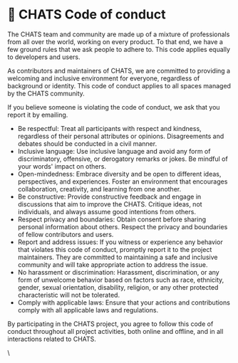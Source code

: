 # 📕 CHATS Code of conduct

The CHATS team and community are made up of a mixture of professionals from all over the world, working on every product. To that end, we have a few ground rules that we ask people to adhere to. This code applies equally to developers and users.

As contributors and maintainers of CHATS, we are committed to providing a welcoming and inclusive environment for everyone, regardless of background or identity. This code of conduct applies to all spaces managed by the CHATS community.

If you believe someone is violating the code of conduct, we ask that you report it by emailing.

* Be respectful: Treat all participants with respect and kindness, regardless of their personal attributes or opinions. Disagreements and debates should be conducted in a civil manner.
* Inclusive language: Use inclusive language and avoid any form of discriminatory, offensive, or derogatory remarks or jokes. Be mindful of your words' impact on others.
* Open-mindedness: Embrace diversity and be open to different ideas, perspectives, and experiences. Foster an environment that encourages collaboration, creativity, and learning from one another.
* Be constructive: Provide constructive feedback and engage in discussions that aim to improve the CHATS. Critique ideas, not individuals, and always assume good intentions from others.
* Respect privacy and boundaries: Obtain consent before sharing personal information about others. Respect the privacy and boundaries of fellow contributors and users.
* Report and address issues: If you witness or experience any behavior that violates this code of conduct, promptly report it to the project maintainers. They are committed to maintaining a safe and inclusive community and will take appropriate action to address the issue.
* No harassment or discrimination: Harassment, discrimination, or any form of unwelcome behavior based on factors such as race, ethnicity, gender, sexual orientation, disability, religion, or any other protected characteristic will not be tolerated.
* Comply with applicable laws: Ensure that your actions and contributions comply with all applicable laws and regulations.



By participating in the CHATS project, you agree to follow this code of conduct throughout all project activities, both online and offline, and in all interactions related to CHATS.

\
